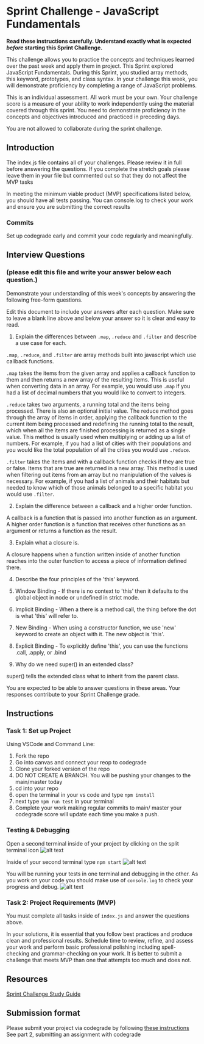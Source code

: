 # Sprint Challenge - JavaScript Fundamentals

**Read these instructions carefully. Understand exactly what is expected _before_ starting this Sprint Challenge.**

This challenge allows you to practice the concepts and techniques learned over the past week and apply them in project. This Sprint explored JavaScript Fundamentals. During this Sprint, you studied array methods, this keyword, prototypes, and class syntax. In your challenge this week, you will demonstrate proficiency by completing a range of JavaScript problems.

This is an individual assessment. All work must be your own. Your challenge score is a measure of your ability to work independently using the material covered through this sprint. You need to demonstrate proficiency in the concepts and objectives introduced and practiced in preceding days.

You are not allowed to collaborate during the sprint challenge. 

## Introduction

The index.js file contains all of your challenges. Please review it in full before answering the questions. If you complete the stretch goals please leave them in your file but commented out so that they do not affect the MVP tasks 

In meeting the minimum viable product (MVP) specifications listed below, you should have all tests passing. You can console.log to check your work and ensure you are submitting the correct results 

### Commits

Set up codegrade early and commit your code regularly and meaningfully. 

## Interview Questions
### (please edit this file and write your answer below each question.)
Demonstrate your understanding of this week's concepts by answering the following free-form questions.

Edit this document to include your answers after each question. Make sure to leave a blank line above and below your answer so it is clear and easy to read.

1. Explain the differences between `.map`, `.reduce` and `.filter` and describe a use case for each. 

`.map`, `.reduce`, and `.filter` are array methods built into javascript which use callback functions.

`.map` takes the items from the given array and applies a callback function to them and then returns a new array of the resulting items.
This is useful when converting data in an array. For example, you would use `.map` if you had a list of decimal numbers that you would like to convert to integers.

`.reduce` takes two arguments, a running total and the items being processed. There is also an optional initial value. 
The reduce method goes through the array of items in order, applying the callback function to the current item being processed and redefining the running total to the result, which when all the items are finished processing is returned as a single value.
This method is usually used when multiplying or adding up a list of numbers. For example, if you had a list of cities with their populations and you would like the total population of all the cities you would use `.reduce`.

`.filter` takes the items and with a callback function checks if they are true or false. Items that are true are returned in a new array.
This method is used when filtering out items from an array but no manipulation of the values is necessary. For example, if you had a list of animals and their habitats but needed to know which of those animals belonged to a specific habitat you would use `.filter`.

2. Explain the difference between a callback and a higher order function.

A callback is a function that is passed into another function as an argument.
A higher order function is a function that receives other functions as an argument or returns a function as the result.

3. Explain what a closure is.

A closure happens when a function written inside of another function reaches into the outer function to access a piece of information defined there. 

4. Describe the four principles of the 'this' keyword.

  1. Window Binding - If there is no context to 'this' then it defaults to the global object in node or undefined in strict mode.
  2. Implicit Binding - When a there is a method call, the thing before the dot is what 'this' will refer to.
  3. New Binding - When using a constructor function, we use 'new' keyword to create an object with it. The new object is 'this'.
  4. Explicit Binding - To explicitly define 'this', you can use the functions .call, .apply, or .bind 

5. Why do we need super() in an extended class?

super() tells the extended class what to inherit from the parent class.



You are expected to be able to answer questions in these areas. Your responses contribute to your Sprint Challenge grade. 

## Instructions

### Task 1: Set up Project

Using VSCode and Command Line:


1. Fork the repo
2. Go into canvas and connect your reop to codegrade
3. Clone your forked version of the repo
4. DO NOT CREATE A BRANCH. You will be pushing your changes to the main/master today
5. cd into your repo
6. open the terminal in your vs code and type `npm install`
7. next type `npm run test` in your terminal
8. Complete your work making regular commits to main/ master your codegrade score will update each time you make a push.


### Testing & Debugging

Open a second terminal inside of your project by clicking on the split terminal icon
![alt text](assets/split_terminal.png "Split Terminal")

Inside of your second terminal type `npm start` 
![alt text](assets/npm_start.png "type npm start")

You will be running your tests in one terminal and debugging in the other. As you work on your code you should make use of `console.log` to check your progress and debug.
![alt text](assets/tests_debug_terminal_final.png "your terminal should look like this")

### Task 2: Project Requirements (MVP)

You must complete all tasks inside of `index.js` and answer the questions above.

In your solutions, it is essential that you follow best practices and produce clean and professional results. Schedule time to review, refine, and assess your work and perform basic professional polishing including spell-checking and grammar-checking on your work. It is better to submit a challenge that meets MVP than one that attempts too much and does not.

## Resources
 
 [Sprint Challenge Study Guide](https://www.notion.so/bloomtech/Unit-1-Sprint-3-Study-Guide-033a9a00659a4ef98c12eb97e49a6110)

## Submission format

Please submit your project via codegrade by following [these instructions](https://notion.so.bloomtech.BloomTech-Git-Flow-Step-by-step-269f68ae3bf64eb689a8328715a179f9) See part 2, submitting an assignment with codegrade
